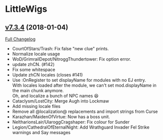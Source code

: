 # LittleWigs

## [v7.3.4](https://github.com/BigWigsMods/LittleWigs/tree/v7.3.4) (2018-01-04)
[Full Changelog](https://github.com/BigWigsMods/LittleWigs/compare/v7.3.3...v7.3.4)

- CourtOfStars/Trash: Fix false "new clue" prints.  
- Normalize locale usage  
- WoD/GrimrailDepot/NitroggThundertower: Fix option error.  
- update zhCN. (#142)  
- Fix some whitespace  
- Update zhCN locales (closes #141)  
- Use :OnRegister to set displayName for modules with no EJ entry.  
    With locales loaded after the module, we can't set mod.displayName in  
    the main chunk anymore.  
    Oh, and localize a bunch of NPC names :laughing:  
- Cataclysm/LostCity: Merge Augh into Lockmaw  
- Add missing locale files  
- Remove all @localization@ replacements and import strings from Curse  
- Karazhan/MaidenOfVirtue: Now has a boss unit.  
- NeltharionsLair/UlaroggCragshaper: Fix colour for Sunder  
- Legion/CathedralOfEternalNight: Add Wrathguard Invader Fel Strike warnings and Say messages  
